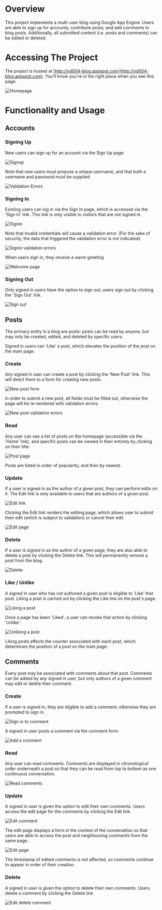 # Overview
This project implements a multi-user blog using Google App Engine. Users are able to sign up for accounts; contribute posts; and add comments to blog posts. Additionally, all submitted content (i.e. posts and comments) can be edited or deleted.

# Accessing The Project

The project is hosted at [http://nd004-blog.appspot.com](http://nd004-blog.appspot.com). You'll know you're in the right place when you see this page:

![Homepage](screenshots/homepage.png)

# Functionality and Usage

## Accounts

### Signing Up

New users can sign up for an account via the Sign Up page

![Signup](screenshots/signup.png)

Note that new users must propose a unique username, and that both a username and password must be supplied

![Validation Errors](screenshots/signup-validation.png)

### Signing In

Existing users can log in via the Sign In page, which is accessed via the 'Sign In' link. This link is only visible to visitors that are not signed in.

![Signin](screenshots/signin.png)

Note that invalid credentials will cause a validation error. (For the sake of security, the data that triggered the validation error is not indicated).

![Signin validation errors](screenshots/signin-validation.png)

When users sign in, they receive a warm greeting

![Welcome page](screenshots/welcome.png)

### Signing Out

Only signed in users have the option to sign out; users sign out by clicking the 'Sign Out' link.

![Sign out](screenshots/signout.png)

## Posts

The primary entity in a blog are posts: posts can be read by anyone, but may only be created, edited, and deleted by specific users.

Signed in users can 'Like' a post, which elevates the position of the post on the main page.

### Create

Any signed in user can create a post by clicking the 'New Post' link. This will direct them to a form for creating new posts.

![New post form](screenshots/new-post.png)

In order to submit a new post, all fields must be filled out, otherwise the page will be re-rendered with validation errors.

![New post validation errors](screenshots/new-post-validation.png)

### Read

Any user can see a list of posts on the homepage (accessible via the 'Home' link), and specific posts can be viewed in their entirety by clicking on their title.

![Post page](screenshots/post.png)

Posts are listed in order of popularity, and then by newest.

### Update

If a user is signed in as the author of a given post, they can perform edits on it. The Edit link is only available to users that are authors of a given post.

![Edit link](screenshots/edit-link.png)

Clicking the Edit link renders the editing page, which allows user to submit their edit (which is subject to validation) or cancel their edit.

![Edit page](screenshots/edit-page.png)

### Delete

If a user is signed in as the author of a given page, they are also able to delete a post by clicking the Delete link. This will permanently remove a post from the blog.

![Delete](screenshots/delete-post.png)

### Like / Unlike

A signed in user who has _not_ authored a given post is eligible to 'Like' that post. Liking a post is carried out by clicking the Like link on the post's page.

![Liking a post](screenshots/like.png)

Once a page has been 'Liked', a user can revoke that action by clicking 'Unlike'.

![Unliking a post](screenshots/unlike.png)

Liking posts affects the counter associated with each post, which determines the position of a post on the main page.

## Comments

Every post may be associated with comments about that post. Comments can be added by any signed in user, but only authors of a given comment may edit or delete their comment.

### Create

If a user is signed in, they are eligible to add a comment; otherwise they are prompted to sign in.

![Sign in to comment](screenshots/sign-in-to-comment.png)

A signed in user posts a comment via the comment form.

![Add a comment](screenshots/add-comment.png)

### Read

Any user can read comments. Comments are displayed in chronological order underneath a post so that they can be read from top to bottom as one continuous conversation.

![Read comments](screenshots/read-comments.png)

### Update

A signed in user is given the option to edit their own comments. Users access the edit page for the comments by clicking the Edit link.

![Edit comment](screenshots/edit-comment-link.png)

The edit page displays a form in the context of the conversation so that users are able to access the post and neighbouring comments from the same page.

![Edit page](screenshots/comment-edit-page.png)

The timestamp of edited comments is not affected, so comments continue to appear in order of their creation.

### Delete

A signed in user is given the option to delete their own comments. Users delete a comment by clicking the Delete link

![Edit delete comment](screenshots/delete-comment-link.png)